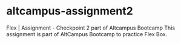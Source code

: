 # altcampus-assignment2
Flex | Assignment - Checkpoint 2 part of Altcampus Bootcamp
This assignment is part of AltCampus Bootcamp to practice Flex Box.
